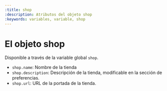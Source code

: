 ```yaml
---
:title: shop
:description: Atributos del objeto shop
:keywords: variables, variable, shop
---
```


# El objeto shop

Disponible a través de la variable global <code>shop</code>.

<ul>
  <li><code>shop.name</code>: Nombre de la tienda</li>
  <li><code>shop.description</code>: Descripción de la tienda, modificable en la sección de preferencias.</li>
  <li><code>shop.url</code>: URL de la portada de la tienda.</li>
</ul>

